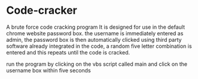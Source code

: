 # Code-cracker
A brute force code cracking program
It is designed for use in the default chrome website password box. the username is immediately entered as admin, the password box is then automatically clicked using third party software already integrated in the code, a random five letter combination is entered and this repeats until the code is cracked.

run the program by clicking on the vbs script called main and click on the username box within five seconds

